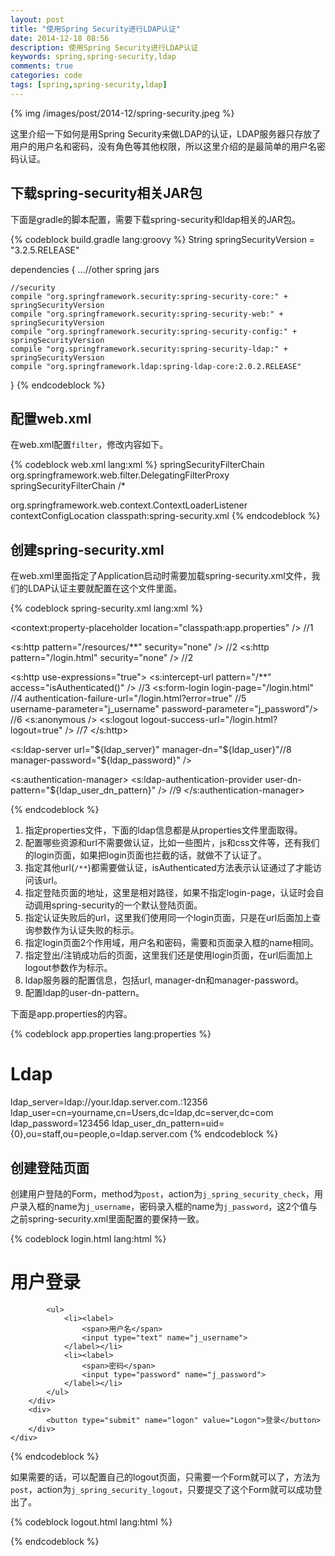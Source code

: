 ```yaml
---
layout: post
title: "使用Spring Security进行LDAP认证"
date: 2014-12-18 08:56
description: 使用Spring Security进行LDAP认证
keywords: spring,spring-security,ldap
comments: true
categories: code
tags: [spring,spring-security,ldap]
---
```

  
{% img /images/post/2014-12/spring-security.jpeg %}
  
这里介绍一下如何是用Spring Security来做LDAP的认证，LDAP服务器只存放了用户的用户名和密码，没有角色等其他权限，所以这里介绍的是最简单的用户名密码认证。  
  
<!--more-->
  
## 下载spring-security相关JAR包
下面是gradle的脚本配置，需要下载spring-security和ldap相关的JAR包。    
  
{% codeblock build.gradle lang:groovy %}
String springSecurityVersion = "3.2.5.RELEASE"

dependencies {
	...//other spring jars
	
	//security
	compile "org.springframework.security:spring-security-core:" + springSecurityVersion
	compile "org.springframework.security:spring-security-web:" + springSecurityVersion
	compile "org.springframework.security:spring-security-config:" + springSecurityVersion
	compile "org.springframework.security:spring-security-ldap:" + springSecurityVersion
	compile "org.springframework.ldap:spring-ldap-core:2.0.2.RELEASE"
}
{% endcodeblock %}

## 配置web.xml
在web.xml配置`filter`，修改内容如下。  

{% codeblock web.xml lang:xml %}
<filter>
   <filter-name>springSecurityFilterChain</filter-name>
  <filter-class>org.springframework.web.filter.DelegatingFilterProxy</filter-class>
</filter>
<filter-mapping>
   <filter-name>springSecurityFilterChain</filter-name>
   <url-pattern>/*</url-pattern>
</filter-mapping>

<listener>
   <listener-class>org.springframework.web.context.ContextLoaderListener</listener-class>
</listener>

<context-param>
   <param-name>contextConfigLocation</param-name>
   <param-value>classpath:spring-security.xml</param-value>
</context-param>
{% endcodeblock %}

## 创建spring-security.xml
在web.xml里面指定了Application启动时需要加载spring-security.xml文件，我们的LDAP认证主要就配置在这个文件里面。  
  
{% codeblock spring-security.xml lang:xml %}
<beans xmlns="http://www.springframework.org/schema/beans"
   xmlns:s="http://www.springframework.org/schema/security" xmlns:context="http://www.springframework.org/schema/context"
   xmlns:xsi="http://www.w3.org/2001/XMLSchema-instance"
   xsi:schemaLocation="http://www.springframework.org/schema/beans http://www.springframework.org/schema/beans/spring-beans-4.0.xsd
       http://www.springframework.org/schema/context http://www.springframework.org/schema/context/spring-context-4.0.xsd
    http://www.springframework.org/schema/security http://www.springframework.org/schema/security/spring-security-3.2.xsd">

   <context:property-placeholder location="classpath:app.properties" />  //1

   <s:http pattern="/resources/**" security="none" />  //2
   <s:http pattern="/login.html" security="none" />    //2

   <s:http use-expressions="true">
      <s:intercept-url pattern="/**" access="isAuthenticated()" />  //3
      <s:form-login login-page="/login.html"                        //4
         authentication-failure-url="/login.html?error=true"        //5   
         username-parameter="j_username" password-parameter="j_password"/> //6
      <s:anonymous />
      <s:logout logout-success-url="/login.html?logout=true" />  //7
   </s:http>

   <s:ldap-server url="${ldap_server}" manager-dn="${ldap_user}"//8
      manager-password="${ldap_password}" />

   <s:authentication-manager> 
      <s:ldap-authentication-provider
         user-dn-pattern="${ldap_user_dn_pattern}" />  //9
   </s:authentication-manager>

</beans>
{% endcodeblock %}
  
1. 指定properties文件，下面的ldap信息都是从properties文件里面取得。
2. 配置哪些资源和url不需要做认证，比如一些图片，js和css文件等，还有我们的login页面，如果把login页面也拦截的话，就做不了认证了。
3. 指定其他url(`/**`)都需要做认证，isAuthenticated方法表示认证通过了才能访问该url。
4. 指定登陆页面的地址，这里是相对路径，如果不指定login-page，认证时会自动调用spring-security的一个默认登陆页面。
5. 指定认证失败后的url，这里我们使用同一个login页面，只是在url后面加上查询参数作为认证失败的标示。
6. 指定login页面2个作用域，用户名和密码，需要和页面录入框的name相同。
7. 指定登出/注销成功后的页面，这里我们还是使用login页面，在url后面加上logout参数作为标示。
8. ldap服务器的配置信息，包括url, manager-dn和manager-password。
9. 配置ldap的user-dn-pattern。

下面是app.properties的内容。  
  
{% codeblock app.properties lang:properties %}
# Ldap
ldap_server=ldap://your.ldap.server.com.:12356
ldap_user=cn=yourname,cn=Users,dc=ldap,dc=server,dc=com
ldap_password=123456
ldap_user_dn_pattern=uid={0},ou=staff,ou=people,o=ldap.server.com
{% endcodeblock %}

## 创建登陆页面
创建用户登陆的Form，method为`post`，action为`j_spring_security_check`，用户录入框的name为`j_username`，密码录入框的name为`j_password`，这2个值与之前spring-security.xml里面配置的要保持一致。  
  
{% codeblock login.html lang:html %}
<form name="LoginForm" method="post" action="j_spring_security_check">
    <div style="display: block;">
        <div>
            <h1>
                <span class="ui-icon add"></span>用户登录
            </h1>
        </div>
        <div class="content">
            <div id="error" style="display: none; color: #c9302c" align="center">
                <h3>认证失败，请重新登录</h3>
            </div>
            <div id="logout" style="display: none; color: #02547f" align="center">
                <h3>已成功登出</h3>
            </div>

            <ul>
                <li><label>
                    <span>用户名</span>
                    <input type="text" name="j_username">
                </label></li>
                <li><label>
                    <span>密码</span>
                    <input type="password" name="j_password">
                </label></li>
            </ul>
        </div>
        <div>
            <button type="submit" name="logon" value="Logon">登录</button>
        </div>
    </div>
</form>
{% endcodeblock %}
  
如果需要的话，可以配置自己的logout页面，只需要一个Form就可以了，方法为`post`，action为`j_spring_security_logout`，只要提交了这个Form就可以成功登出了。

{% codeblock logout.html lang:html %}
<form action="j_spring_security_logout" method="post" id="logoutForm"></form>
{% endcodeblock %}








